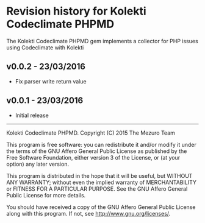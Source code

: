 # Revision history for Kolekti Codeclimate PHPMD

The Kolekti Codeclimate PHPMD gem implements a collector for PHP issues using Codeclimate with Kolekti

## v0.0.2 - 23/03/2016

* Fix parser write return value

## v0.0.1 - 23/03/2016

* Initial release

---

Kolekti Codeclimate PHPMD.
Copyright (C) 2015  The Mezuro Team

This program is free software: you can redistribute it and/or modify
it under the terms of the GNU Affero General Public License as published by
the Free Software Foundation, either version 3 of the License, or
(at your option) any later version.

This program is distributed in the hope that it will be useful,
but WITHOUT ANY WARRANTY; without even the implied warranty of
MERCHANTABILITY or FITNESS FOR A PARTICULAR PURPOSE.  See the
GNU Affero General Public License for more details.

You should have received a copy of the GNU Affero General Public License
along with this program.  If not, see <http://www.gnu.org/licenses/>.

